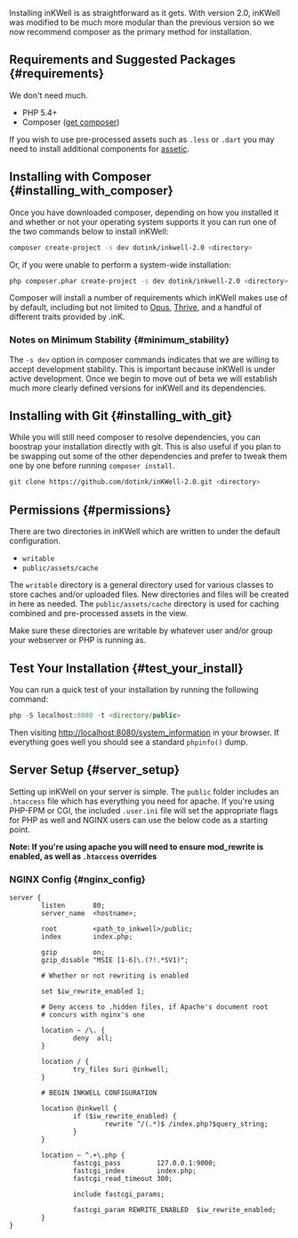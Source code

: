 
Installing inKWell is as straightforward as it gets.  With version 2.0, inKWell was modified to be much more modular than the previous version so we now recommend composer as the primary method for installation.

## Requirements and Suggested Packages {#requirements}

We don't need much.

- PHP 5.4+
- Composer ([get composer](http://www.getcomposer.org))

If you wish to use pre-processed assets such as `.less` or `.dart` you may need to install additional components for [assetic](https://github.com/kriswallsmith/assetic).

## Installing with Composer {#installing_with_composer}

Once you have downloaded composer, depending on how you installed it and whether or not your operating system supports it you can run one of the two commands below to install inKWell:

```bash
composer create-project -s dev dotink/inkwell-2.0 <directory>
```

Or, if you were unable to perform a system-wide installation:

```bash
php composer.phar create-project -s dev dotink/inkwell-2.0 <directory>
```

Composer will install a number of requirements which inKWell makes use of by default, including but not limited to [Opus](http://www.github.com/imarc/opus), [Thrive](http://www.github.com/dotink/thrive), and a handful of different traits provided by .inK.

### Notes on Minimum Stability {#minimum_stability}

The `-s dev` option in composer commands indicates that we are willing to accept development stability.  This is important because inKWell is under active development.  Once we begin to move out of beta we will establish much more clearly defined versions for inKWell and its dependencies.

## Installing with Git {#installing_with_git}

While you will still need composer to resolve dependencies, you can boostrap your installation directly with git.  This is also useful if you plan to be swapping out some of the other dependencies and prefer to tweak them one by one before running `composer install`.

```bash
git clone https://github.com/dotink/inKWell-2.0.git <directory>
```

## Permissions {#permissions}

There are two directories in inKWell which are written to under the default configuration.

- `writable`
- `public/assets/cache`

The `writable` directory is a general directory used for various classes to store caches and/or uploaded files.  New directories and files will be created in here as needed.  The `public/assets/cache` directory is used for caching combined and pre-processed assets in the view.

Make sure these directories are writable by whatever user and/or group your webserver or PHP is running as.

## Test Your Installation {#test_your_install}

You can run a quick test of your installation by running the following command:

```php
php -S localhost:8080 -t <directory/public>
```

Then visiting [http://localhost:8080/system_information](http://localhost:8080/system_information) in your browser.  If everything goes well you should see a standard `phpinfo()` dump.

## Server Setup {#server_setup}

Setting up inKWell on your server is simple.  The `public` folder includes an `.htaccess` file which has everything you need for apache.  If you're using PHP-FPM or CGI, the included `.user.ini` file will set the appropriate flags for PHP as well and NGINX users can use the below code as a starting point.

**Note: If you're using apache you will need to ensure mod_rewrite is enabled, as well as `.htaccess` overrides**

### NGINX Config {#nginx_config}

```nginx
server {
		listen       80;
		server_name  <hostname>;

		root         <path_to_inkwell>/public;
		index        index.php;

		gzip         on;
		gzip_disable "MSIE [1-6]\.(?!.*SV1)";

		# Whether or not rewriting is enabled

		set $iw_rewrite_enabled 1;

		# Deny access to .hidden files, if Apache's document root
		# concurs with nginx's one

		location ~ /\. {
				deny  all;
		}

		location / {
				try_files $uri @inkwell;
		}

		# BEGIN INKWELL CONFIGURATION

		location @inkwell {
				if ($iw_rewrite_enabled) {
						rewrite ^/(.*)$ /index.php?$query_string;
				}
		}

		location ~ ^.+\.php {
				fastcgi_pass         127.0.0.1:9000;
				fastcgi_index        index.php;
				fastcgi_read_timeout 300;

				include fastcgi_params;

				fastcgi_param REWRITE_ENABLED  $iw_rewrite_enabled;
		}
}

```